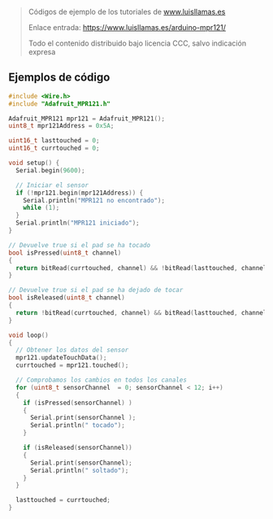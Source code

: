 > Códigos de ejemplo de los tutoriales de www.luisllamas.es
>
> Enlace entrada: https://www.luisllamas.es/arduino-mpr121/
>
> Todo el contenido distribuido bajo licencia CCC, salvo indicación expresa

## Ejemplos de código
```cpp
#include <Wire.h>
#include "Adafruit_MPR121.h"

Adafruit_MPR121 mpr121 = Adafruit_MPR121();
uint8_t mpr121Address = 0x5A;

uint16_t lasttouched = 0;
uint16_t currtouched = 0;

void setup() {
  Serial.begin(9600);

  // Iniciar el sensor
  if (!mpr121.begin(mpr121Address)) {
    Serial.println("MPR121 no encontrado");
    while (1);
  }
  Serial.println("MPR121 iniciado");
}

// Devuelve true si el pad se ha tocado
bool isPressed(uint8_t channel)
{
  return bitRead(currtouched, channel) && !bitRead(lasttouched, channel)
}

// Devuelve true si el pad se ha dejado de tocar
bool isReleased(uint8_t channel)
{
  return !bitRead(currtouched, channel) && bitRead(lasttouched, channel)
}

void loop()
{
  // Obtener los datos del sensor
  mpr121.updateTouchData();
  currtouched = mpr121.touched();

  // Comprobamos los cambios en todos los canales
  for (uint8_t sensorChannel  = 0; sensorChannel < 12; i++) 
  {
    if (isPressed(sensorChannel) ) 
    {
      Serial.print(sensorChannel ); 
      Serial.println(" tocado");
    }

    if (isReleased(sensorChannel))
    {
      Serial.print(sensorChannel); 
      Serial.println(" soltado");
    }
  }

  lasttouched = currtouched;
}
```


